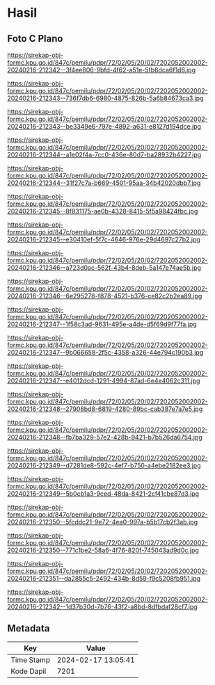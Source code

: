 # Hasil

## Foto C Plano

https://sirekap-obj-formc.kpu.go.id/847c/pemilu/pdpr/72/02/05/20/02/7202052002002-20240216-212342--3f4ee806-9bfd-4f62-a51e-5fb6dca6f1d6.jpg

https://sirekap-obj-formc.kpu.go.id/847c/pemilu/pdpr/72/02/05/20/02/7202052002002-20240216-212343--736f7db6-6980-4875-826b-5a6b84673ca3.jpg

https://sirekap-obj-formc.kpu.go.id/847c/pemilu/pdpr/72/02/05/20/02/7202052002002-20240216-212343--be3349e6-797e-4892-a631-e8127d194dce.jpg

https://sirekap-obj-formc.kpu.go.id/847c/pemilu/pdpr/72/02/05/20/02/7202052002002-20240216-212344--a1e02f4a-7cc0-436e-80d7-ba28932b4227.jpg

https://sirekap-obj-formc.kpu.go.id/847c/pemilu/pdpr/72/02/05/20/02/7202052002002-20240216-212344--31f27c7a-b669-4501-95aa-34b42020dbb7.jpg

https://sirekap-obj-formc.kpu.go.id/847c/pemilu/pdpr/72/02/05/20/02/7202052002002-20240216-212345--8f831175-ae0b-4328-8415-5f5a98424fbc.jpg

https://sirekap-obj-formc.kpu.go.id/847c/pemilu/pdpr/72/02/05/20/02/7202052002002-20240216-212345--e30410ef-5f7c-4646-976e-29d4697c27b2.jpg

https://sirekap-obj-formc.kpu.go.id/847c/pemilu/pdpr/72/02/05/20/02/7202052002002-20240216-212346--a723d0ac-562f-43b4-8deb-5a147e74ae5b.jpg

https://sirekap-obj-formc.kpu.go.id/847c/pemilu/pdpr/72/02/05/20/02/7202052002002-20240216-212346--6e295278-f878-4521-b376-ce82c2b2ea89.jpg

https://sirekap-obj-formc.kpu.go.id/847c/pemilu/pdpr/72/02/05/20/02/7202052002002-20240216-212347--1f58c3ad-9631-495e-a4de-d5f69d9f77fa.jpg

https://sirekap-obj-formc.kpu.go.id/847c/pemilu/pdpr/72/02/05/20/02/7202052002002-20240216-212347--9b066658-2f5c-4358-a326-44e794c190b3.jpg

https://sirekap-obj-formc.kpu.go.id/847c/pemilu/pdpr/72/02/05/20/02/7202052002002-20240216-212347--e4012dcd-1291-4994-87ad-6e4e4062c311.jpg

https://sirekap-obj-formc.kpu.go.id/847c/pemilu/pdpr/72/02/05/20/02/7202052002002-20240216-212348--27908bd8-6819-4280-89bc-cab387e7a7e5.jpg

https://sirekap-obj-formc.kpu.go.id/847c/pemilu/pdpr/72/02/05/20/02/7202052002002-20240216-212348--fb7ba329-57e2-428b-9421-b7b526da6754.jpg

https://sirekap-obj-formc.kpu.go.id/847c/pemilu/pdpr/72/02/05/20/02/7202052002002-20240216-212349--d7281de8-592c-4ef7-b750-a4ebe2182ee3.jpg

https://sirekap-obj-formc.kpu.go.id/847c/pemilu/pdpr/72/02/05/20/02/7202052002002-20240216-212349--5b0cb1a3-9ced-48da-8421-2cf41cbe87d3.jpg

https://sirekap-obj-formc.kpu.go.id/847c/pemilu/pdpr/72/02/05/20/02/7202052002002-20240216-212350--5fcddc21-9e72-4ea0-997a-b5b17cb2f3ab.jpg

https://sirekap-obj-formc.kpu.go.id/847c/pemilu/pdpr/72/02/05/20/02/7202052002002-20240216-212350--771c1be2-58a6-4f76-820f-745043ad9d0c.jpg

https://sirekap-obj-formc.kpu.go.id/847c/pemilu/pdpr/72/02/05/20/02/7202052002002-20240216-212351--da2855c5-2492-434b-8d59-f9c5208fb951.jpg

https://sirekap-obj-formc.kpu.go.id/847c/pemilu/pdpr/72/02/05/20/02/7202052002002-20240216-212342--1d37b30d-7b76-43f2-a8bd-8dfbdaf28cf7.jpg


## Metadata

| Key        | Value               |
| ---------- | ------------------- |
| Time Stamp | 2024-02-17 13:05:41 |
| Kode Dapil | 7201                |




